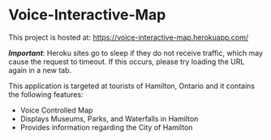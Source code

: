 # Voice-Interactive-Map
This project is hosted at: https://voice-interactive-map.herokuapp.com/

**_Important_**: Heroku sites go to sleep if they do not receive traffic, which may cause the request to timeout. If this occurs, please try loading the URL again in a new tab.

This application is targeted at tourists of Hamilton, Ontario and it contains the following features:
- Voice Controlled Map
- Displays Museums, Parks, and Waterfalls in Hamilton
- Provides information regarding the City of Hamilton
